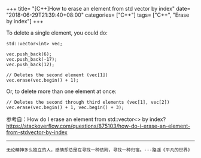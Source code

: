 +++
title= "[C++]How to erase an element from std vector by index"
date= "2018-06-29T21:39:40+08:00"
categories= ["C++"]
tags= ["C++", "Erase by index"]
+++

To delete a single element, you could do:

    std::vector<int> vec;

    vec.push_back(6);
    vec.push_back(-17);
    vec.push_back(12);

    // Deletes the second element (vec[1])
    vec.erase(vec.begin() + 1);

Or, to delete more than one element at once:

    // Deletes the second through third elements (vec[1], vec[2])
    vec.erase(vec.begin() + 1, vec.begin() + 3);

参考自：How do I erase an element from std::vector<> by index?  
https://stackoverflow.com/questions/875103/how-do-i-erase-an-element-from-stdvector-by-index

***
`无论精神多么独立的人，感情却总是在寻找一种依附，寻找一种归宿。---路遥《平凡的世界》`